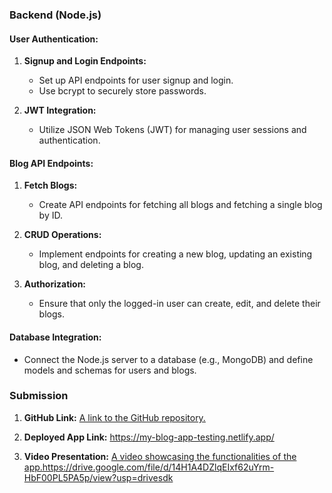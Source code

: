 ### Backend (Node.js)

#### User Authentication:

1. **Signup and Login Endpoints:**
   - Set up API endpoints for user signup and login.
   - Use bcrypt to securely store passwords.

2. **JWT Integration:**
   - Utilize JSON Web Tokens (JWT) for managing user sessions and authentication.

#### Blog API Endpoints:

1. **Fetch Blogs:**
   - Create API endpoints for fetching all blogs and fetching a single blog by ID.

2. **CRUD Operations:**
   - Implement endpoints for creating a new blog, updating an existing blog, and deleting a blog.

3. **Authorization:**
   - Ensure that only the logged-in user can create, edit, and delete their blogs.

#### Database Integration:

- Connect the Node.js server to a database (e.g., MongoDB) and define models and schemas for users and blogs.

### Submission

1. **GitHub Link:**
   [A link to the GitHub repository.](https://github.com/pintu544/Blog-App-Backend-Node)

2. **Deployed App Link:**
   https://my-blog-app-testing.netlify.app/

3. **Video Presentation:**
   [A video showcasing the functionalities of the app.](https://drive.google.com/file/d/14H1A4DZlqEIxf62uYrm-HbF00PL5PA5p/view?usp=drivesdk)https://drive.google.com/file/d/14H1A4DZlqEIxf62uYrm-HbF00PL5PA5p/view?usp=drivesdk
